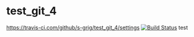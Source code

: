 # test_git_4
https://travis-ci.com/github/s-grig/test_git_4/settings
[![Build Status](https://travis-ci.com/s-grig/test_git_4.svg?branch=master)](https://travis-ci.com/s-grig/test_git_4)
test